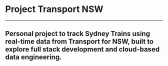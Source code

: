 # Project Transport NSW 
---
Personal project to track Sydney Trains using real-time data from Transport for NSW, built to explore full stack development and cloud-based data engineering.
---
